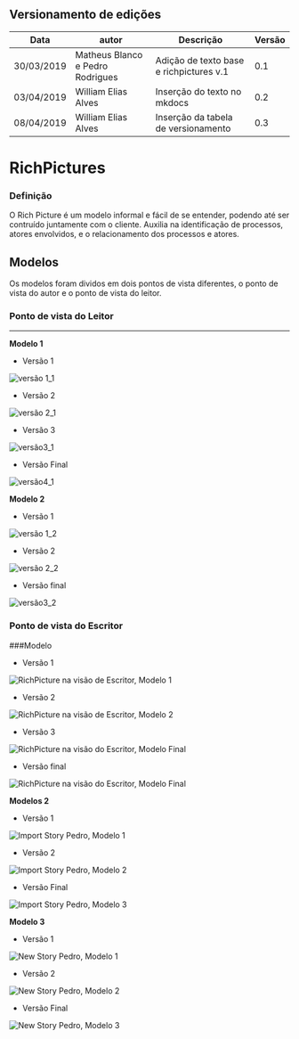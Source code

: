 ## Versionamento de edições
| Data           | autor                | Descrição                               |Versão|
|----------------|----------------------|-----------------------------------------|------|
| 30/03/2019     | Matheus Blanco e Pedro Rodrigues | Adição de texto base e richpictures v.1| 0.1  |
| 03/04/2019     | William Elias Alves  | Inserção do texto no mkdocs             |  0.2 |  
| 08/04/2019     | William Elias Alves  | Inserção da tabela de versionamento         |  0.3 |  

# RichPictures

### Definição
O Rich Picture é um modelo informal e fácil de se entender, podendo até ser contruído juntamente com o cliente. 
Auxilia na identificação de processos, atores envolvidos, e o relacionamento dos processos e atores. 
## Modelos

Os modelos foram dividos em dois pontos de vista diferentes, o ponto de vista do autor e o ponto de vista do leitor.

### Ponto de vista do Leitor
***
**Modelo 1**
- Versão 1  

![versão 1_1](richpictures/rich_ver1_guilherme.jpg)

- Versão 2

![versão 2_1](richpictures/rich_ver2_guilherme.jpg)

- Versão 3

![versão3_1](richpictures/rich_picture_GuilhermeMarques.png)

- Versão Final

![versão4_1](richpictures/rich_medium_ver4.png)

**Modelo 2**

- Versão 1

![versão 1_2](richpictures/versao1_Gabriel.jpg)

- Versão 2

![versão 2_2](richpictures/versao2_Gabriel.jpg)

- Versão final

![versão3_2](richpictures/Rich_picture_Gabriel.png)

### Ponto de vista do Escritor

###Modelo 

- Versão 1  

![RichPicture na visão de Escritor, Modelo 1](richpictures/RichPicture(1)_MatheusSallesBlanco.jpg)

- Versão 2  

![RichPicture na visão de Escritor, Modelo 2](richpictures/RichPicture(2)_MatheusSallesBlanco.jpg)

- Versão 3

![RichPicture na visão do Escritor, Modelo Final](richpictures/RichPicture(3)_MatheusSallesBlanco.jpg)

- Versão final

![RichPicture na visão do Escritor, Modelo Final](richpictures/richpicture-final-escritor.jpg)


**Modelos 2**

- Versão 1
  
![Import Story Pedro, Modelo 1](richpictures/RichPicture(1)_Import-story_PedroRodrigues.jpg)

- Versão 2

![Import Story Pedro, Modelo 2](richpictures/RichPicture(2)_Import-story_PedroRodrigues.jpg)

- Versão Final

![Import Story Pedro, Modelo 3](richpictures/richPicture-Escritor-Import-Story(v3).jpg)

**Modelo 3**

- Versão 1

![New Story Pedro, Modelo 1](richpictures/RichPicture(1)_New-Story_PedroRodrigues.jpg)

- Versão 2

![New Story Pedro, Modelo 2](richpictures/RichPicture(2)_New-Story_PedroRodrigues.jpg)

- Versão Final

![New Story Pedro, Modelo 3](richpictures/richPicture-Escritor-New-Story(v3).jpg)


